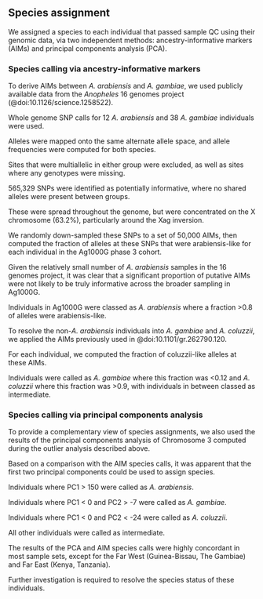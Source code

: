 ## Species assignment

We assigned a species to each individual that passed sample QC using their genomic data, via two independent methods: ancestry-informative markers (AIMs) and principal components analysis (PCA).


### Species calling via ancestry-informative markers

To derive AIMs between _A. arabiensis_ and _A. gambiae_, we used publicly available data from the _Anopheles_ 16 genomes project (@doi:10.1126/science.1258522). 

Whole genome SNP calls for 12 _A. arabiensis_ and 38 _A. gambiae_ individuals were used.

Alleles were mapped onto the same alternate allele space, and allele frequencies were computed for both species.

Sites that were multiallelic in either group were excluded, as well as sites where any genotypes were missing. 

565,329 SNPs were identified as potentially informative, where no shared alleles were present between groups.

These were spread throughout the genome, but were concentrated on the X chromosome (63.2%), particularly around the Xag inversion.

We randomly down-sampled these SNPs to a set of 50,000 AIMs, then computed the fraction of alleles at these SNPs that were arabiensis-like for each individual in the Ag1000G phase 3 cohort.

Given the relatively small number of _A. arabiensis_ samples in the 16 genomes project, it was clear that a significant proportion of putative AIMs were not likely to be truly informative across the broader sampling in Ag1000G.

Individuals in Ag1000G were classed as _A. arabiensis_ where a fraction >0.8 of alleles were arabiensis-like.

To resolve the non-_A. arabiensis_ individuals into _A. gambiae_ and _A. coluzzii_, we applied the AIMs previously used in @doi:10.1101/gr.262790.120.

For each individual, we computed the fraction of coluzzii-like alleles at these AIMs.

Individuals were called as _A. gambiae_ where this fraction was <0.12 and _A. coluzzii_ where this fraction was >0.9, with individuals in between classed as intermediate.


### Species calling via principal components analysis

To provide a complementary view of species assignments, we also used the results of the principal components analysis of Chromosome 3 computed during the outlier analysis described above.

Based on a comparison with the AIM species calls, it was apparent that the first two principal components could be used to assign species.

Individuals where PC1 > 150 were called as _A. arabiensis_.

Individuals where PC1 < 0 and PC2 > -7 were called as _A. gambiae_.

Individuals where PC1 < 0 and PC2 < -24 were called as _A. coluzzii_.

All other individuals were called as intermediate.

The results of the PCA and AIM species calls were highly concordant in most sample sets, except for the Far West (Guinea-Bissau, The Gambiae) and Far East (Kenya, Tanzania).

Further investigation is required to resolve the species status of these individuals.

